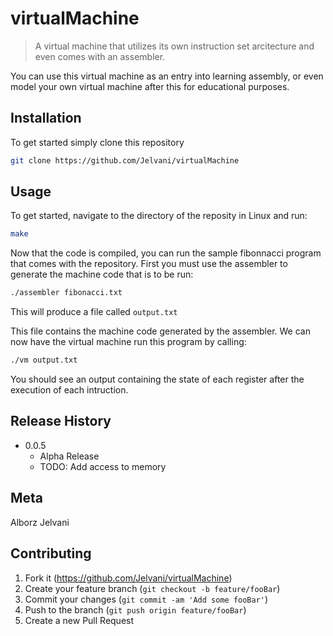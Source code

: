 # virtualMachine
> A virtual machine that utilizes its own instruction set arcitecture and even comes with an assembler.
<!--
[![NPM Version][npm-image]][npm-url]
[![Build Status][travis-image]][travis-url]
[![Downloads Stats][npm-downloads]][npm-url]
 -->
You can use this virtual machine as an entry into learning assembly, or even model your own virtual machine after this for educational purposes. 


## Installation

To get started simply clone this repository

```sh
git clone https://github.com/Jelvani/virtualMachine
```

## Usage

To get started, navigate to the directory of the reposity in Linux and run:
```sh
make
```
Now that the code is compiled, you can run the sample fibonnacci program that comes with the repository.
First you must use the assembler to generate the machine code that is to be run:
```sh
./assembler fibonacci.txt
```

This will produce a file called `output.txt`

This file contains the machine code generated by the assembler. We can now have the virtual machine run this program by calling:
```sh
./vm output.txt
```
You should see an output containing the state of each register after the execution of each intruction.


## Release History


* 0.0.5
    * Alpha Release
    * TODO: Add access to memory

## Meta

Alborz Jelvani

<!--Distributed under the XYZ license. See ``LICENSE`` for more information.

[https://github.com/yourname/github-link](https://github.com/dbader/)
 -->
## Contributing

1. Fork it (<https://github.com/Jelvani/virtualMachine>)
2. Create your feature branch (`git checkout -b feature/fooBar`)
3. Commit your changes (`git commit -am 'Add some fooBar'`)
4. Push to the branch (`git push origin feature/fooBar`)
5. Create a new Pull Request

<!-- Markdown link & img dfn's 
[npm-image]: https://img.shields.io/npm/v/datadog-metrics.svg?style=flat-square
[npm-url]: https://npmjs.org/package/datadog-metrics
[npm-downloads]: https://img.shields.io/npm/dm/datadog-metrics.svg?style=flat-square
[travis-image]: https://img.shields.io/travis/dbader/node-datadog-metrics/master.svg?style=flat-square
[travis-url]: https://travis-ci.org/dbader/node-datadog-metrics
[wiki]: https://github.com/yourname/yourproject/wiki
-->